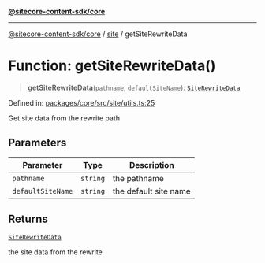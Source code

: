 [**@sitecore-content-sdk/core**](../../README.md)

***

[@sitecore-content-sdk/core](../../README.md) / [site](../README.md) / getSiteRewriteData

# Function: getSiteRewriteData()

> **getSiteRewriteData**(`pathname`, `defaultSiteName`): [`SiteRewriteData`](../type-aliases/SiteRewriteData.md)

Defined in: [packages/core/src/site/utils.ts:25](https://github.com/Sitecore/xmc-jss-dev/blob/f4a8fa660d68db3c8a3a184bf4bb6c838e2b1802/packages/core/src/site/utils.ts#L25)

Get site data from the rewrite path

## Parameters

| Parameter | Type | Description |
| ------ | ------ | ------ |
| `pathname` | `string` | the pathname |
| `defaultSiteName` | `string` | the default site name |

## Returns

[`SiteRewriteData`](../type-aliases/SiteRewriteData.md)

the site data from the rewrite
